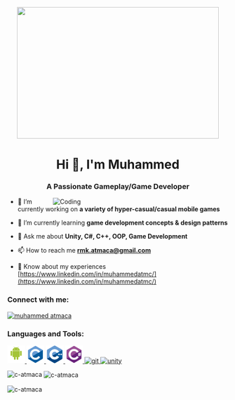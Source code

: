 <p align="center">
  <img width="460" height="300" src="https://pfps.gg/assets/banners/1181-playful-sleeping-cats.gif">
</p>
<h1 align="center">Hi 👋, I'm Muhammed</h1>
<h3 align="center">A Passionate Gameplay/Game Developer</h3>
<img align="right" alt="Coding" width="400" src="https://images-wixmp-ed30a86b8c4ca887773594c2.wixmp.com/f/cbb10ce3-6329-4e23-a896-e6f38a75023f/d8a1due-32743f06-d6ac-4ffe-9838-d563b72a4057.gif?token=eyJ0eXAiOiJKV1QiLCJhbGciOiJIUzI1NiJ9.eyJpc3MiOiJ1cm46YXBwOjdlMGQxODg5ODIyNjQzNzNhNWYwZDQxNWVhMGQyNmUwIiwic3ViIjoidXJuOmFwcDo3ZTBkMTg4OTgyMjY0MzczYTVmMGQ0MTVlYTBkMjZlMCIsImF1ZCI6WyJ1cm46c2VydmljZTpmaWxlLmRvd25sb2FkIl0sIm9iaiI6W1t7InBhdGgiOiIvZi9jYmIxMGNlMy02MzI5LTRlMjMtYTg5Ni1lNmYzOGE3NTAyM2YvZDhhMWR1ZS0zMjc0M2YwNi1kNmFjLTRmZmUtOTgzOC1kNTYzYjcyYTQwNTcuZ2lmIn1dXX0.iBM59fVi2wW9nZEk6nyOeY5VWDeFT4pVki5vGtvpSBE">

- 🔭 I’m currently working on **a variety of hyper-casual/casual mobile games**

- 🌱 I’m currently learning **game development concepts & design patterns**

- 💬 Ask me about **Unity, C#, C++, OOP, Game Development**

- 📫 How to reach me **rmk.atmaca@gmail.com**

- 📄 Know about my experiences [https://www.linkedin.com/in/muhammedatmc/](https://www.linkedin.com/in/muhammedatmc/)

<h3 align="left">Connect with me:</h3>
<p align="left">
<a href="https://linkedin.com/in/muhammed atmaca" target="blank"><img align="center" src="https://raw.githubusercontent.com/rahuldkjain/github-profile-readme-generator/master/src/images/icons/Social/linked-in-alt.svg" alt="muhammed atmaca" height="30" width="40" /></a>
</p>

<h3 align="left">Languages and Tools:</h3>
<p align="left"> <a href="https://developer.android.com" target="_blank" rel="noreferrer"> <img src="https://raw.githubusercontent.com/devicons/devicon/master/icons/android/android-original-wordmark.svg" alt="android" width="40" height="40"/> </a> <a href="https://www.cprogramming.com/" target="_blank" rel="noreferrer"> <img src="https://raw.githubusercontent.com/devicons/devicon/master/icons/c/c-original.svg" alt="c" width="40" height="40"/> </a> <a href="https://www.w3schools.com/cpp/" target="_blank" rel="noreferrer"> <img src="https://raw.githubusercontent.com/devicons/devicon/master/icons/cplusplus/cplusplus-original.svg" alt="cplusplus" width="40" height="40"/> </a> <a href="https://www.w3schools.com/cs/" target="_blank" rel="noreferrer"> <img src="https://raw.githubusercontent.com/devicons/devicon/master/icons/csharp/csharp-original.svg" alt="csharp" width="40" height="40"/> </a> <a href="https://git-scm.com/" target="_blank" rel="noreferrer"> <img src="https://www.vectorlogo.zone/logos/git-scm/git-scm-icon.svg" alt="git" width="40" height="40"/> </a> <a href="https://unity.com/" target="_blank" rel="noreferrer"> <img src="https://www.vectorlogo.zone/logos/unity3d/unity3d-icon.svg" alt="unity" width="40" height="40"/> </a> </p>

<p><img align="left" src="https://github-readme-stats.vercel.app/api/top-langs?username=c-atmaca&show_icons=true&locale=en&layout=compact" alt="c-atmaca" /></p>

<p>&nbsp;<img align="center" src="https://github-readme-stats.vercel.app/api?username=c-atmaca&show_icons=true&locale=en" alt="c-atmaca" /></p>

<p><img align="center" src="https://github-readme-streak-stats.herokuapp.com/?user=c-atmaca&" alt="c-atmaca" /></p>
